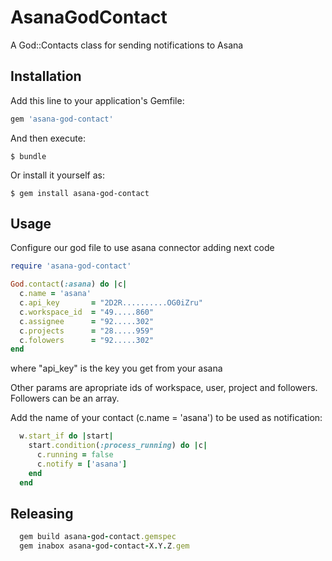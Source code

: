 # AsanaGodContact

A God::Contacts class for sending notifications to Asana

## Installation

Add this line to your application's Gemfile:

```ruby
gem 'asana-god-contact'
```

And then execute:

    $ bundle

Or install it yourself as:

    $ gem install asana-god-contact

## Usage

Configure our god file to use asana connector adding next code
```ruby
require 'asana-god-contact'

God.contact(:asana) do |c|
  c.name = 'asana'
  c.api_key       = "2D2R..........OG0iZru"
  c.workspace_id  = "49.....860"
  c.assignee      = "92.....302"
  c.projects      = "28.....959"
  c.folowers      = "92.....302"
end
```
where "api_key" is the key you get from your asana

Other params are apropriate ids of workspace, user, project and followers. Followers can be an array.

Add the name of your contact (c.name = 'asana') to be used as notification:

```ruby
  w.start_if do |start|
    start.condition(:process_running) do |c|
      c.running = false
      c.notify = ['asana']
    end
  end
  ```
## Releasing

```ruby
  gem build asana-god-contact.gemspec
  gem inabox asana-god-contact-X.Y.Z.gem
```